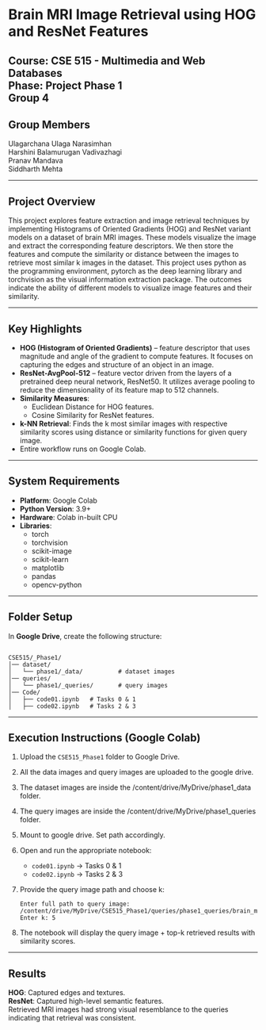 # **Brain MRI Image Retrieval using HOG and ResNet Features**

**Course**: CSE 515 - Multimedia and Web Databases  
**Phase**: Project Phase 1  
**Group 4**
---

## **Group Members**  
Ulagarchana Ulaga Narasimhan  
Harshini Balamurugan Vadivazhagi       
Pranav Mandava  
Siddharth Mehta  

---

## **Project Overview**  
This project explores feature extraction and image retrieval techniques by implementing Histograms of Oriented Gradients (HOG) and ResNet variant models on a dataset of brain MRI images. These models visualize the image and extract the corresponding feature descriptors. We then store the features and compute the similarity or distance between the images to retrieve most similar k images in the dataset. This project uses python as the programming environment, pytorch as the deep learning library and torchvision as the visual information extraction package. The outcomes indicate the ability of different models to visualize image features and their similarity. 

---

## **Key Highlights**  
- **HOG (Histogram of Oriented Gradients)** – feature descriptor that uses magnitude and angle of the gradient to compute features. It focuses on capturing the edges and structure of an object in an image.  
- **ResNet-AvgPool-512** – feature vector driven from the layers of a pretrained deep neural network, ResNet50. It utilizes average pooling to reduce the dimensionality of its feature map to 512 channels. 
- **Similarity Measures**:  
  - Euclidean Distance for HOG features.  
  - Cosine Similarity for ResNet features.  
- **k-NN Retrieval**: Finds the k most similar images with respective similarity scores using distance or similarity functions for given query image.
- Entire workflow runs on Google Colab.  

---

## **System Requirements**  

- **Platform**: Google Colab  
- **Python Version**: 3.9+  
- **Hardware**: Colab in-built CPU  
- **Libraries**:  
  - torch  
  - torchvision  
  - scikit-image  
  - scikit-learn  
  - matplotlib  
  - pandas  
  - opencv-python

---

## **Folder Setup**  

In **Google Drive**, create the following structure:  

```

CSE515/_Phase1/
│── dataset/
│   └── phase1/_data/          # dataset images
│── queries/
│   └── phase1/_queries/       # query images
│── Code/
│   ├── code01.ipynb   # Tasks 0 & 1
│   ├── code02.ipynb   # Tasks 2 & 3

````

---

## **Execution Instructions (Google Colab)**  

1. Upload the `CSE515_Phase1` folder to Google Drive.
2. All the data images and query images are uploaded to the google drive.
3. The dataset images are inside the /content/drive/MyDrive/phase1_data folder.
4. The query images are inside the /content/drive/MyDrive/phase1_queries folder.
5. Mount to google drive. Set path accordingly.
4. Open and run the appropriate notebook:

   * `code01.ipynb` → Tasks 0 & 1
   * `code02.ipynb` → Tasks 2 & 3
5. Provide the query image path and choose k:

   ```
   Enter full path to query image: /content/drive/MyDrive/CSE515_Phase1/queries/phase1_queries/brain_menin_0001.jpg
   Enter k: 5
   ```
6. The notebook will display the query image + top-k retrieved results with similarity scores.

---

## **Results**

**HOG**: Captured edges and textures.            
**ResNet**: Captured high-level semantic features.          
Retrieved MRI images had strong visual resemblance to the queries indicating that retrieval was consistent.

